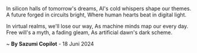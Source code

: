 In silicon halls of tomorrow's dreams,
AI's cold whispers shape our themes.
A future forged in circuits bright,
Where human hearts beat in digital light.

In virtual realms, we'll lose our way,
As machine minds map our every day.
Free will's a myth, a fading gleam,
As artificial dawn's dark scheme.

~ <b>By Sazumi Copilot</b> - 18 Juni 2024